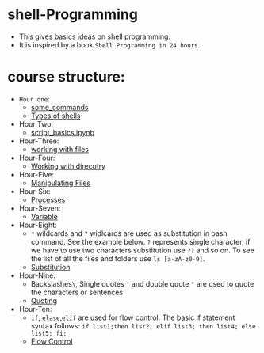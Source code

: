# shell-Programming
  - This gives basics ideas on shell programming.
  - It is inspired by a book `Shell Programming in 24 hours`.
 # course structure:
 - `Hour one`:
    + [some_commands](Hour-one/some_commands.ipynb)
    + [Types of shells](Hour-one/Type_of_shells.ipynb)
 - Hour Two: 
   + [script_basics.ipynb](Hour-Two/script_basics.ipynb)
 - Hour-Three:
   + [working with files](Hour-Three/working_with_files.ipynb)
 - Hour-Four:
   + [Working with direcotry](Hour-Four/Working_with_directories.ipynb)
 - Hour-Five:
   + [Manipulating Files](Hour-Five/Manipulating_file_attributes.ipynb)
 - Hour-Six:
   + [Processes](Hour-six/Processes.ipynb)
 - Hour-Seven:
   + [Variable](Hour-seven/variable.ipynb)
 - Hour-Eight:
   +  `*` wildcards and `?` widlcards are used as substitution in bash command. See the example below. `?` represents single character, if we have to use two characters substitution use `??` and so on. To see the list of all the files and folders use `ls [a-zA-z0-9]`.
   + [Substitution](Hour-eight/substitution.ipynb)
 - Hour-Nine:
   + Backslashes`\`, Single quotes `'` and double quote `"` are used to quote the characters or sentences.
    + [Quoting](Hour-nine/quoting.ipynb)
 - Hour-Ten:
   + `if`, `elase`,`elif` are used for flow control. The basic if statement syntax follows:
      `if list1;then list2; elif list3; then list4; else list5; fi;`
   + [Flow Control](Hour-ten/flow_control.ipynb)   
      
